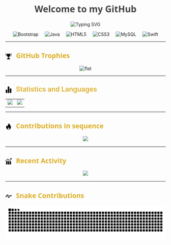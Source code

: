 <h1 align="center" style="color:#444143; font-weight: 700; font-family: 'Segoe UI', Tahoma, Geneva, Verdana, sans-serif;">
  Welcome to my GitHub <span style="font-size:1.2em;"></span>
</h1>

<p align="center">
  <img src="https://readme-typing-svg.demolab.com?font=Fira+Code&duration=3000&pause=1000&color=133578&center=true&vCenter=true&width=435&lines=Software+Development+student+at+IFSP;Enthusiast+of+competitions+like+OBI;Programming+since+2023" alt="Typing SVG" />
</p>

<p align="center">
  <img src="https://cdn.jsdelivr.net/gh/devicons/devicon/icons/bootstrap/bootstrap-original.svg" height="40" alt="Bootstrap" title="Bootstrap"/> &nbsp;&nbsp;&nbsp;
  <img src="https://cdn.jsdelivr.net/gh/devicons/devicon/icons/java/java-original.svg" height="40" alt="Java" title="Java"/> &nbsp;&nbsp;&nbsp;
  <img src="https://cdn.jsdelivr.net/gh/devicons/devicon/icons/html5/html5-original.svg" height="40" alt="HTML5" title="HTML5"/> &nbsp;&nbsp;&nbsp;
  <img src="https://cdn.jsdelivr.net/gh/devicons/devicon/icons/css3/css3-original.svg" height="40" alt="CSS3" title="CSS3"/> &nbsp;&nbsp;&nbsp;
  <img src="https://cdn.jsdelivr.net/gh/devicons/devicon/icons/mysql/mysql-original.svg" height="40" alt="MySQL" title="MySQL"/> &nbsp;&nbsp;&nbsp;
  <img src="https://cdn.jsdelivr.net/gh/devicons/devicon/icons/swift/swift-original.svg" height="40" alt="Swift" title="Swift"/>
</p>

---


<h2 align="left" style="color:#DBAE25; font-weight: 600; font-family: 'Segoe UI', Tahoma, Geneva, Verdana, sans-serif;">
  <img src="https://raw.githubusercontent.com/andrewggst/andrewggst/main/assets/trophies-icon.png" width="20" style="vertical-align:middle; margin-right:8px;" />
  GitHub Trophies
</h2>

<p align="center">
  <img src="https://github-profile-trophy.vercel.app/?username=andrewggst&theme=flat&no-bg=true&no-frame=true&margin-w=15" alt="flat" />
</p>

---

<h2 align="left" style="color:#DBAE25; font-weight:600;">
  <img src="https://raw.githubusercontent.com/andrewggst/andrewggst/main/assets/stats-icon.png" width="20" style="vertical-align:middle; margin-right:8px;" />
  Statistics and Languages
</h2>


<table align="center">
  <tr>
    <td align="center">
      <img src="https://github-readme-stats-jet-ten-23.vercel.app/api?username=andrewggst&show_icons=true&hide_border=true&count_private=true&bg_color=00000000&title_color=FFFFFF&text_color=FFFFFF&icon_color=133578&border_color=00000000" />
    </td>
    <td align="center">
      <img src="https://github-readme-stats-jet-ten-23.vercel.app/api/top-langs/?username=andrewggst&layout=compact&hide_border=true&bg_color=00000000&title_color=FFFFFF&text_color=FFFFFF&border_color=00000000" />
    </td>
  </tr>
</table>



---

<h2 align="left" style="color:#DBAE25; font-weight: 600; font-family: 'Segoe UI', Tahoma, Geneva, Verdana, sans-serif;">
  <img src="https://raw.githubusercontent.com/andrewggst/andrewggst/main/assets/contributions-icon.png" width="20" style="vertical-align:middle; margin-right:8px;" />
  Contributions in sequence
</h2>

<p align="center">
  <img src="https://streak-stats.demolab.com?user=andrewggst&hide_border=true&background=00000000&ring=FFFFFF&fire=133578&currStreakLabel=133578&sideNums=133578&sideLabels=FFFFFF&dates=FFFFFF&stroke=A19E9D" />
</p>

---

<h2 align="left" style="color:#DBAE25; font-weight: 600; font-family: 'Segoe UI', Tahoma, Geneva, Verdana, sans-serif;">
  <img src="https://raw.githubusercontent.com/andrewggst/andrewggst/main/assets/activity-icon.png" width="20" style="vertical-align:middle; margin-right:8px;" />
  Recent Activity
</h2>

<p align="center">
  <img src="https://github-readme-activity-graph.vercel.app/graph?username=andrewggst&bg_color=00000000&color=FFFFFF&line=FFFFFF&point=133578&area=true&hide_border=true" />
</p>

---

<h2 align="left" style="color:#DBAE25; font-weight: 600; font-family: 'Segoe UI', Tahoma, Geneva, Verdana, sans-serif;">
  <img src="https://raw.githubusercontent.com/andrewggst/andrewggst/main/assets/snake-icon.png" width="20" style="vertical-align:middle; margin-right:8px;" />
  Snake Contributions
</h2>


<p align="center">
  <img src="https://raw.githubusercontent.com/andrewggst/andrewggst/output/dist/github-contribution-grid-snake.svg" alt="snake gif" />

</p>
